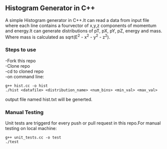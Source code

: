 ## Histogram Generator in C++

A simple Histogram generator in C++.It can read a data from input file where each line contains a fourvector of x,y,z components of momentum and energy.It can generate
distributions of pT, pX, pY, pZ, energy and mass. Where mass is calculated as sqrt(E<sup>2</sup> - x<sup>2</sup> - y<sup>2</sup> - z<sup>2</sup>).

### Steps to use
 -Fork this repo <br>
 -Clone repo<br>
 -cd to cloned repo<br>
 -on command line:
```
g++ hist.cc -o hist
./hist <datafile> <distribution_name> <num_bins> <min_val> <max_val>
```
output file named hist.txt will be generted.

### Manual Testing

Unit tests are triggerd for every push or pull request in this repo.For manual testing on local machine:

```
g++ unit_tests.cc -o test
./test
```